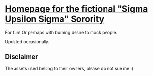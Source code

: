 # [Homepage for the fictional "Sigma Upsilon Sigma" Sorority](https://fireisgood.github.io/fake-sorority/)
For fun! Or perhaps with burning desire to mock people.

Updated occasionally.

## Disclaimer
The assets used belong to their owners, please do not sue me :(
